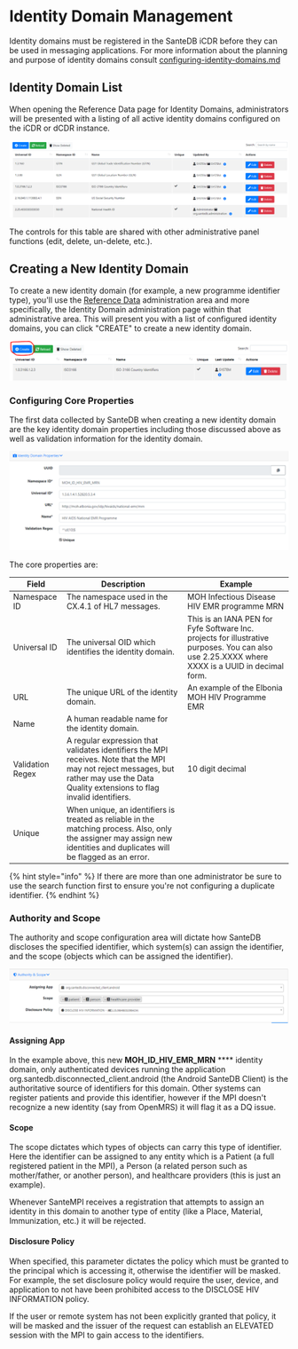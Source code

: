 # Identity Domain Management

Identity domains must be registered in the SanteDB iCDR before they can be used in messaging applications. For more information about the planning and purpose of identity domains consult [configuring-identity-domains.md](../../../../santempi/configuring-identity-domains.md "mention")

## Identity Domain List

When opening the Reference Data page for Identity Domains, administrators will be presented with a listing of all active identity domains configured on the iCDR or dCDR instance.

![](<../../../../.gitbook/assets/image (426).png>)

The controls for this table are shared with other administrative panel functions (edit, delete, un-delete, etc.).

## Creating a New Identity Domain

To create a new identity domain (for example, a new programme identifier type), you'll use the [Reference Data](broken-reference) administration area and more specifically, the Identity Domain administration page within that administrative area. This will present you with a list of configured identity domains, you can click "CREATE" to create a new identity domain.

![](<../../../../.gitbook/assets/image (37).png>)

### Configuring Core Properties

The first data collected by SanteDB when creating a new identity domain are the key identity domain properties including those discussed above as well as validation information for the identity domain.

![](<../../../../.gitbook/assets/image (21).png>)

The core properties are:

| Field            | Description                                                                                                                                                                               | Example                                                                                                                                         |
| ---------------- | ----------------------------------------------------------------------------------------------------------------------------------------------------------------------------------------- | ----------------------------------------------------------------------------------------------------------------------------------------------- |
| Namespace ID     | The namespace used in the CX.4.1 of HL7 messages.                                                                                                                                         | MOH Infectious Disease HIV EMR programme MRN                                                                                                    |
| Universal ID     | The universal OID which identifies the identity domain.                                                                                                                                   | This is an IANA PEN for Fyfe Software Inc. projects for illustrative purposes. You can also use 2.25.XXXX where XXXX is a UUID in decimal form. |
| URL              | The unique URL of the identity domain.                                                                                                                                                    | An example of the Elbonia MOH HIV Programme EMR                                                                                                 |
| Name             | A human readable name for the identity domain.                                                                                                                                            |                                                                                                                                                 |
| Validation Regex | A regular expression that validates identifiers the MPI receives. Note that the MPI may not reject messages, but rather may use the Data Quality extensions to flag invalid identifiers.  | 10 digit decimal                                                                                                                                |
| Unique           | When unique, an identifiers is treated as reliable in the matching process. Also, only the assigner may assign new identities and duplicates will be flagged as an error.                 |                                                                                                                                                 |

{% hint style="info" %}
If there are more than one administrator be sure to use the search function first to ensure you're not configuring a duplicate identifier.
{% endhint %}

### Authority and Scope

The authority and scope configuration area will dictate how SanteDB discloses the specified identifier, which system(s) can assign the identifier, and the scope (objects which can be assigned the identifier).

![](<../../../../.gitbook/assets/image (116).png>)

#### Assigning App

In the example above, this new **MOH\_ID\_HIV\_EMR\_MRN** **** identity domain, only authenticated devices running the application org.santedb.disconnected\_client.android (the Android SanteDB Client) is the authoritative source of identifiers for this domain. Other systems can register patients and provide this identifier, however if the MPI doesn't recognize a new identity (say from OpenMRS) it will flag it as a DQ issue.

#### Scope

The scope dictates which types of objects can carry this type of identifier. Here the identifier can be assigned to any entity which is a Patient (a full registered patient in the MPI), a Person (a related person such as mother/father, or another person), and healthcare providers (this is just an example).

Whenever SanteMPI receives a registration that attempts to assign an identity in this domain to another type of entity (like a Place, Material, Immunization, etc.) it will be rejected.

#### Disclosure Policy

When specified, this parameter dictates the policy which must be granted to the principal which is accessing it, otherwise the identifier will be masked. For example, the set disclosure policy would require the user, device, and application to not have been prohibited access to the DISCLOSE HIV INFORMATION policy.&#x20;

If the user or remote system has not been explicitly granted that policy, it will be masked and the issuer of the request can establish an ELEVATED session with the MPI to gain access to the identifiers.
